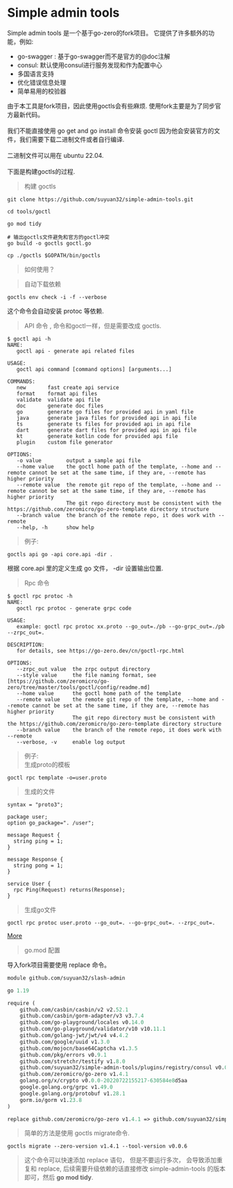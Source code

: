 # Simple admin tools
Simple admin tools 是一个基于go-zero的fork项目。
它提供了许多额外的功能，例如:
- go-swagger : 基于go-swagger而不是官方的@doc注解
- consul: 默认使用consul进行服务发现和作为配置中心
- 多国语言支持
- 优化错误信息处理
- 简单易用的校验器

由于本工具是fork项目，因此使用goctls会有些麻烦. 使用fork主要是为了同步官方最新代码。\
\
我们不能直接使用 go get and go install 命令安装 goctl 因为他会安装官方的文件，我们需要下载二进制文件或者自行编译. \
\
二进制文件可以用在 ubuntu 22.04.\
\
下面是构建goctls的过程.

> 构建 goctls

```shell
git clone https://github.com/suyuan32/simple-admin-tools.git

cd tools/goctl

go mod tidy

# 输出goctls文件避免和官方的goctl冲突
go build -o goctls goctl.go

cp ./goctls $GOPATH/bin/goctls
```


> 如何使用？

> 自动下载依赖
```shell
goctls env check -i -f --verbose
```
这个命令会自动安装 protoc 等依赖.

> API 命令 , 命令和goctl一样，但是需要改成 goctls.
```shell
$ goctl api -h
NAME:
   goctl api - generate api related files

USAGE:
   goctl api command [command options] [arguments...]

COMMANDS:
   new       fast create api service
   format    format api files
   validate  validate api file
   doc       generate doc files
   go        generate go files for provided api in yaml file
   java      generate java files for provided api in api file
   ts        generate ts files for provided api in api file
   dart      generate dart files for provided api in api file
   kt        generate kotlin code for provided api file
   plugin    custom file generator

OPTIONS:
   -o value        output a sample api file
   --home value    the goctl home path of the template, --home and --remote cannot be set at the same time, if they are, --remote has higher priority
   --remote value  the remote git repo of the template, --home and --remote cannot be set at the same time, if they are, --remote has higher priority
                   The git repo directory must be consistent with the https://github.com/zeromicro/go-zero-template directory structure
   --branch value  the branch of the remote repo, it does work with --remote
   --help, -h      show help
```

> 例子:

```shell
goctls api go -api core.api -dir .
```
根据 core.api 里的定义生成 go 文件， -dir 设置输出位置.

> Rpc 命令

```shell
$ goctl rpc protoc -h
NAME:
   goctl rpc protoc - generate grpc code

USAGE:
   example: goctl rpc protoc xx.proto --go_out=./pb --go-grpc_out=./pb --zrpc_out=.

DESCRIPTION:
   for details, see https://go-zero.dev/cn/goctl-rpc.html

OPTIONS:
   --zrpc_out value  the zrpc output directory
   --style value     the file naming format, see [https://github.com/zeromicro/go-zero/tree/master/tools/goctl/config/readme.md]
   --home value      the goctl home path of the template
   --remote value    the remote git repo of the template, --home and --remote cannot be set at the same time, if they are, --remote has higher priority
                     The git repo directory must be consistent with the https://github.com/zeromicro/go-zero-template directory structure
   --branch value    the branch of the remote repo, it does work with --remote
   --verbose, -v     enable log output
```

> 例子: \
生成proto的模板
```shell
goctl rpc template -o=user.proto
```
> 生成的文件
```shell
syntax = "proto3";

package user;
option go_package=". /user";

message Request {
  string ping = 1;
}

message Response {
  string pong = 1;
}

service User {
  rpc Ping(Request) returns(Response);
}
```
> 生成go文件
```shell
goctl rpc protoc user.proto --go_out=. --go-grpc_out=. --zrpc_out=.
```
[More](https://go-zero.dev/docs/goctl/zrpc)

> go.mod 配置

导入fork项目需要使用 replace 命令。

```mod
module github.com/suyuan32/slash-admin

go 1.19

require (
	github.com/casbin/casbin/v2 v2.52.1
	github.com/casbin/gorm-adapter/v3 v3.7.4
	github.com/go-playground/locales v0.14.0
	github.com/go-playground/validator/v10 v10.11.1
	github.com/golang-jwt/jwt/v4 v4.4.2
	github.com/google/uuid v1.3.0
	github.com/mojocn/base64Captcha v1.3.5
	github.com/pkg/errors v0.9.1
	github.com/stretchr/testify v1.8.0
	github.com/suyuan32/simple-admin-tools/plugins/registry/consul v0.0.0-20220923060146-bde681863b8d
	github.com/zeromicro/go-zero v1.4.1
	golang.org/x/crypto v0.0.0-20220722155217-630584e8d5aa
	google.golang.org/grpc v1.49.0
	google.golang.org/protobuf v1.28.1
	gorm.io/gorm v1.23.8
)

replace github.com/zeromicro/go-zero v1.4.1 => github.com/suyuan32/simple-admin-tools v0.0.6
```
> 简单的方法是使用 goctls migrate命令.

```shell
goctls migrate --zero-version v1.4.1 --tool-version v0.0.6
```

> 这个命令可以快速添加 replace 语句， 但是不要运行多次， 会导致添加重复和 replace, 后续需要升级依赖的话直接修改 simple-admin-tools 的版本即可，然后 
 **go mod tidy**.

